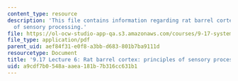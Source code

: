 ```yaml
---
content_type: resource
description: 'This file contains information regarding rat barrel cortex: principles
  of sensory processing.'
file: https://ol-ocw-studio-app-qa.s3.amazonaws.com/courses/9-17-systems-neuroscience-lab-spring-2013/a9cdf7b0548aaaea181b7b316cc631b1_MIT9_17S13_Lecture_6.pdf
file_type: application/pdf
parent_uid: aef84f31-e0f8-a3bb-d683-801b7ba9111d
resourcetype: Document
title: '9.17 Lecture 6: Rat barrel cortex: principles of sensory processing'
uid: a9cdf7b0-548a-aaea-181b-7b316cc631b1
---
```


